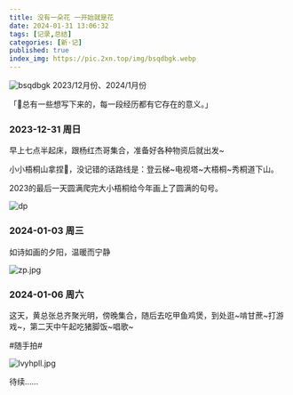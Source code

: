 ```yaml
---
title: 没有一朵花 一开始就是花
date: 2024-01-31 13:06:32
tags: [记录,总结]
categories: [新·记]
published: true
index_img: https://pic.2xn.top/img/bsqdbgk.webp
---
```

  ![bsqdbgk](https://pic.2xn.top/img/bsqdbgk.webp)
2023/12月份、2024/1月份  

「🌼总有一些想写下来的，每一段经历都有它存在的意义。」  

### 2023-12-31 周日  

早上七点半起床，跟杨红杰哥集合，准备好各种物资后就出发~  

小小梧桐山拿捏🤏，没记错的话路线是：登云梯~电视塔~大梧桐~秀桐道下山。  

2023的最后一天圆满爬完大小梧桐给今年画上了圆满的句号。  

![dp](https://pic.2xn.top/img/dp.webp)  

### 2024-01-03 周三  

如诗如画的夕阳，温暖而宁静  

![zp.jpg](https://pic.2xn.top/img/zp.webp)  

### 2024-01-06 周六  

这天，黄总张总齐聚光明，傍晚集合，随后去吃甲鱼鸡煲，到处逛~啃甘蔗~打游戏~，第二天中午起吃猪脚饭~唱歌~  

#随手拍#  

![lvyhpll.jpg](https://pic.2xn.top/img/lvyhpll.webp)  

待续……
